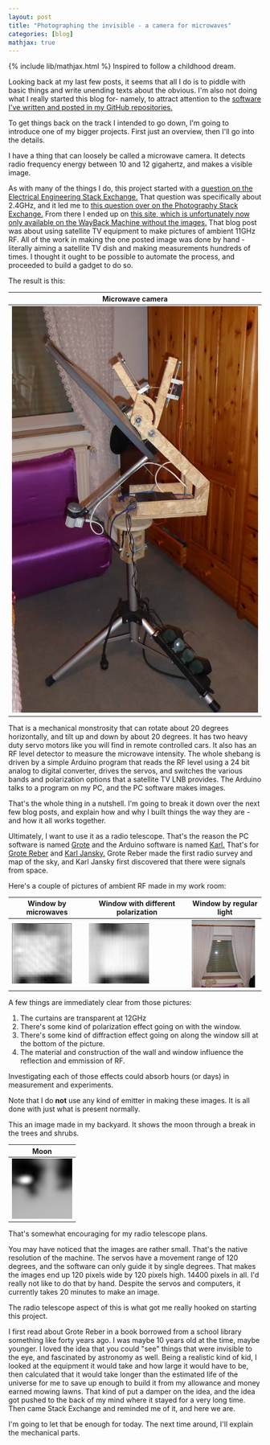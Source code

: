 ```yaml
---
layout: post
title: "Photographing the invisible - a camera for microwaves"
categories: [blog]
mathjax: true
---
```

{% include lib/mathjax.html %}
Inspired to follow a childhood dream.

Looking back at my last few posts, it seems that all I do is to piddle with basic things and write unending texts about the obvious.  I'm also not doing what I really started this blog for- namely, to attract attention to the [software I've written and posted in my GitHub repositories.](https://github.com/JosephEoff)

To get things back on the track I intended to go down, I'm going to introduce one of my bigger projects.  First just an overview, then I'll go into the details.

I have a thing that can loosely be called a microwave camera.  It detects radio frequency energy between 10 and 12 gigahertz, and makes a visible image.

As with many of the things I do, this project started with a [question on the Electrical Engineering Stack Exchange.](https://electronics.stackexchange.com/questions/193898/can-i-build-a-camera-that-is-sensitive-at-2-4ghz/)  That question was specifically about 2.4GHz, and it led me to [this question over on the Photography Stack Exchange.](https://photo.stackexchange.com/questions/69587/are-there-cameras-that-can-photograph-wi-fi-wlan-or-mobile-phone-radiation)  From there I ended up on [this site, which is unfortunately now only available on the WayBack Machine without the images.](https://web.archive.org/web/20151002205822/http://www.kevinwoods.co.uk/photography/20100210radio.htm)  That blog post was about using satellite TV equipment to make pictures of ambient 11GHz RF.  All of the work in making the one posted image was done by hand - literally aiming a satellite TV dish and making measurements hundreds of times.  I thought it ought to be possible to automate the process, and proceeded to build a gadget to do so.

The result is this:

|Microwave camera|
|--------------|
|![Microwave camera](/assets/rfcamera/rig.jpg)|

That is a mechanical monstrosity that can rotate about 20 degrees horizontally, and tilt up and down by about 20 degrees.  It has two heavy duty servo motors like you will find in remote controlled cars. It also has an RF level detector to measure the microwave intensity.  The whole shebang is driven by a simple Arduino program that reads the RF level using a 24 bit analog to digital converter, drives the servos, and switches the various bands and polarization options that a satellite TV LNB provides.  The Arduino talks to a program on my PC, and the PC software makes images.

That's the whole thing in a nutshell.  I'm going to break it down over the next few blog posts, and explain how and why I built things the way they are - and how it all works together.

Ultimately, I want to use it as a radio telescope.  That's the reason the PC software is named [Grote](https://github.com/JosephEoff/Grote) and the Arduino software is named [Karl.](https://github.com/JosephEoff/Karl)  That's for [Grote Reber](https://en.wikipedia.org/wiki/Grote_Reber) and [Karl Jansky.](https://en.wikipedia.org/wiki/Karl_Guthe_Jansky)  Grote Reber made the first radio survey and map of the sky, and Karl Jansky first discovered that there were signals from space.

Here's a couple of pictures of ambient RF made in my work room:

|Window by microwaves|Window with different polarization|Window by regular light|
|--------------|--------------|---------|
|![Window by microwaves](/assets/rfcamera/window1.png)|![Window by microwaves - polarization change](/assets/rfcamera/window2_changedpolarization.png)|![Window by regular light](/assets/rfcamera/window.jpg)

A few things are immediately clear from those pictures:

1.  The curtains are transparent at 12GHz
2.  There's some kind of polarization effect going on with the window.
3.  There's some kind of diffraction effect going on along the window sill at the bottom of the picture.
4.  The material and construction of the wall and window influence the reflection and emmission of RF.

Investigating each of those effects could absorb hours (or days) in measurement and experiments.

Note that I do **not** use any kind of emitter in making these images.  It is all done with just what is present normally.

This an image made in my backyard.  It shows the moon through a break in the trees and shrubs.

|Moon|
|----|
|![Window by microwaves](/assets/rfcamera/moon1.png)|

That's somewhat encouraging for my radio telescope plans.

You may have noticed that the images are rather small.  That's the native resolution of the machine.  The servos have a movement range of 120 degrees, and the software can only guide it by single degrees.  That makes the images end up 120 pixels wide by 120 pixels high.  14400 pixels in all.  I'd really not like to do that by hand.  Despite the servos and computers, it currently takes 20 minutes to make an image.

The radio telescope aspect of this is what got me really hooked on starting this project.  

I first read about Grote Reber in a book borrowed from a school library something like forty years ago.  I was maybe 10 years old at the time, maybe younger.  I loved the idea that you could "see" things that were invisible to the eye, and fascinated by astronomy as well.  Being a realistic kind of kid, I looked at the equipment it would take and how large it would have to be, then calculated that it would take longer than the estimated life of the universe for me to save up enough to build it from my allowance and money earned mowing lawns.  That kind of put a damper on the idea, and the idea got pushed to the back of my mind where it stayed for a very long time.  Then came Stack Exchange and reminded me of it, and here we are.

I'm going to let that be enough for today.  The next time around, I'll explain the mechanical parts.

